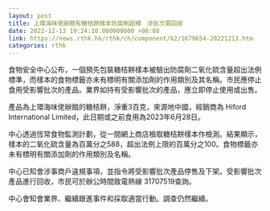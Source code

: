 ```yaml
---
layout: post
title: 上環海味佬辦館有糖桔餅樣本防腐劑超標　涉批次需回收
date: 2022-12-13 19:24:10.000000000 +08:00
link: https://news.rthk.hk/rthk/ch/component/k2/1679654-20221213.htm
categories: rthk
---
```


食物安全中心公布，一個預先包裝糖桔餅樣本被驗出防腐劑二氧化硫含量超出法例標準，而樣本的食物標籤亦未有標明有關添加劑的作用類別及其名稱。市民應停止食用受影響批次的產品。業界如持有受影響批次的產品，應立即停止使用或出售。

產品為上環海味佬辦館的糖桔餅，淨重3百克，來源地中國，經銷商為 Hiford International Limited，此日期或之前食用為2023年6月28日。

中心透過恆常食物監測計劃，從一間網上商店檢取糖桔餅樣本作檢測。結果顯示，樣本的二氧化硫含量為百萬分之588，超出法例上限的百萬分之100。食物標籤亦未有標明有關添加劑的作用類別及名稱。

中心已知會涉事商戶違規事項，並指令將受影響批次產品停售及下架。受影響批次產品進行回收，市民可於辦公時間致電熱線 31707519查詢。

中心會知會業界、繼續跟進事件和採取適當行動。調查仍然繼續。
